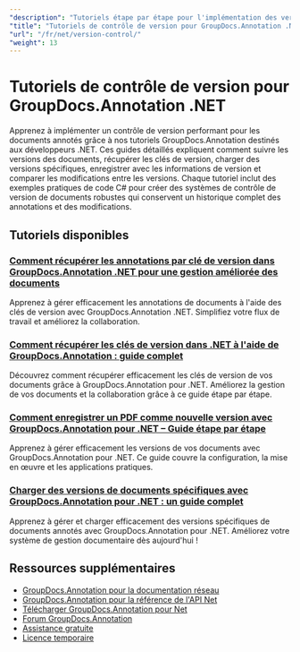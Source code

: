 ```yaml
---
"description": "Tutoriels étape par étape pour l'implémentation des versions de documents, le suivi des modifications et la gestion de l'historique des annotations avec GroupDocs.Annotation pour .NET."
"title": "Tutoriels de contrôle de version pour GroupDocs.Annotation .NET"
"url": "/fr/net/version-control/"
"weight": 13
---
```


# Tutoriels de contrôle de version pour GroupDocs.Annotation .NET

Apprenez à implémenter un contrôle de version performant pour les documents annotés grâce à nos tutoriels GroupDocs.Annotation destinés aux développeurs .NET. Ces guides détaillés expliquent comment suivre les versions des documents, récupérer les clés de version, charger des versions spécifiques, enregistrer avec les informations de version et comparer les modifications entre les versions. Chaque tutoriel inclut des exemples pratiques de code C# pour créer des systèmes de contrôle de version de documents robustes qui conservent un historique complet des annotations et des modifications.

## Tutoriels disponibles

### [Comment récupérer les annotations par clé de version dans GroupDocs.Annotation .NET pour une gestion améliorée des documents](./retrieve-annotations-version-key-groupdocs-dotnet/)
Apprenez à gérer efficacement les annotations de documents à l'aide des clés de version avec GroupDocs.Annotation .NET. Simplifiez votre flux de travail et améliorez la collaboration.

### [Comment récupérer les clés de version dans .NET à l'aide de GroupDocs.Annotation : guide complet](./retrieving-version-keys-groupdocs-annotation-dotnet/)
Découvrez comment récupérer efficacement les clés de version de vos documents grâce à GroupDocs.Annotation pour .NET. Améliorez la gestion de vos documents et la collaboration grâce à ce guide étape par étape.

### [Comment enregistrer un PDF comme nouvelle version avec GroupDocs.Annotation pour .NET – Guide étape par étape](./save-pdf-new-version-groupdocs-annotation-net/)
Apprenez à gérer efficacement les versions de vos documents avec GroupDocs.Annotation pour .NET. Ce guide couvre la configuration, la mise en œuvre et les applications pratiques.

### [Charger des versions de documents spécifiques avec GroupDocs.Annotation pour .NET : un guide complet](./load-specific-versions-groupdocs-annotation-net/)
Apprenez à gérer et charger efficacement des versions spécifiques de documents annotés avec GroupDocs.Annotation pour .NET. Améliorez votre système de gestion documentaire dès aujourd'hui !

## Ressources supplémentaires

- [GroupDocs.Annotation pour la documentation réseau](https://docs.groupdocs.com/annotation/net/)
- [GroupDocs.Annotation pour la référence de l'API Net](https://reference.groupdocs.com/annotation/net/)
- [Télécharger GroupDocs.Annotation pour Net](https://releases.groupdocs.com/annotation/net/)
- [Forum GroupDocs.Annotation](https://forum.groupdocs.com/c/annotation)
- [Assistance gratuite](https://forum.groupdocs.com/)
- [Licence temporaire](https://purchase.groupdocs.com/temporary-license/)